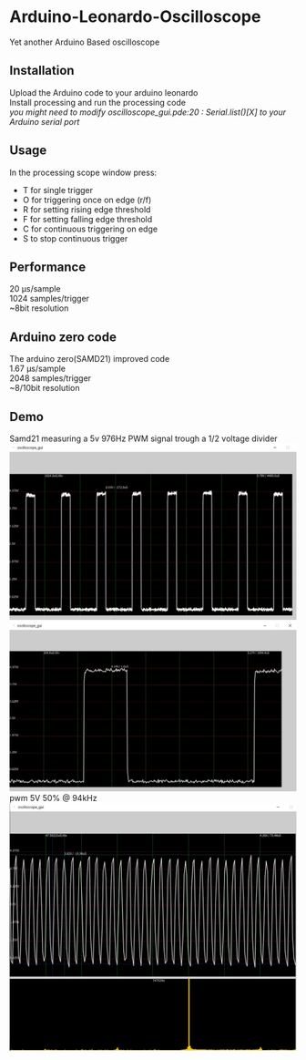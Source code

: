 # Arduino-Leonardo-Oscilloscope
Yet another Arduino Based oscilloscope

## Installation
Upload the Arduino code to your arduino leonardo  
Install processing and run the processing code  
*you might need to modify oscilloscope_gui.pde:20 : Serial.list()[X] to your Arduino serial port*

## Usage
In the processing scope window press:
* T for single trigger
* O for triggering once on edge (r/f)
* R for setting rising edge threshold
* F for setting falling edge threshold
* C for continuous triggering on edge
* S to stop continuous trigger

## Performance
20 μs/sample  
1024 samples/trigger  
~8bit resolution  

## Arduino zero code
The arduino zero(SAMD21) improved code  
1.67 μs/sample  
2048 samples/trigger  
~8/10bit resolution

## Demo
Samd21 measuring a 5v 976Hz PWM signal trough a 1/2 voltage divider  
![sample Full buffer](docs/scope.jpg)
![sample Zoomed](docs/scopeZ.jpg)
pwm 5V 50% @ 94kHz
![sample FFT](docs/pwm94k.jpg)
